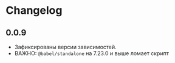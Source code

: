# Changelog

## 0.0.9

- Зафиксированы версии зависимостей.
- ВАЖНО: `@babel/standalone` на 7.23.0 и выше ломает скрипт
